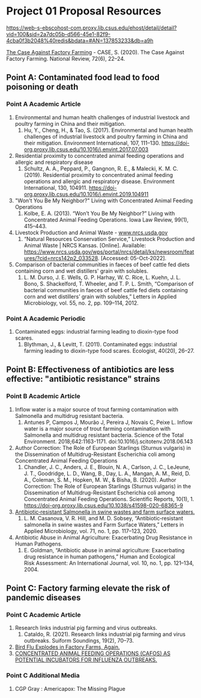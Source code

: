 # Project 01 Proposal Resources

https://web-s-ebscohost-com.proxy.lib.csus.edu/ehost/detail/detail?vid=100&sid=2a7dc05b-d566-45e1-82f9-4cba0f3b2048%40redis&bdata=#AN=137853233&db=a9h

[The Case Against Factory Farming](https://web-s-ebscohost-com.proxy.lib.csus.edu/ehost/detail/detail?vid=0&sid=2d79ea52-ab2a-4c53-9be0-8ee35490e86e%40redis&bdata=#AN=142305441&db=a9h)
    - CASE, S. (2020). The Case Against Factory Farming. National Review, 72(6), 22–24.

## Point A: Contaminated food lead to food poisoning or death

### Point A Academic Article

1. Environmental and human health challenges of industrial livestock and poultry farming in China and their mitigation.
   1. Hu, Y., Cheng, H., & Tao, S. (2017). Environmental and human health challenges of industrial livestock and poultry farming in China and their mitigation. Environment International, 107, 111–130. https://doi-org.proxy.lib.csus.edu/10.1016/j.envint.2017.07.003
2. Residential proximity to concentrated animal feeding operations and allergic and respiratory disease
   1. Schultz, A. A., Peppard, P., Gangnon, R. E., & Malecki, K. M. C. (2019). Residential proximity to concentrated animal feeding operations and allergic and respiratory disease. Environment International, 130, 104911. https://doi-org.proxy.lib.csus.edu/10.1016/j.envint.2019.104911
3. "Won't You Be My Neighbor?" Living with Concentrated Animal Feeding Operations
   1. Kolbe, E. A. (2013). “Won’t You Be My Neighbor?” Living with Concentrated Animal Feeding Operations. Iowa Law Review, 99(1), 415–443.
4. Livestock Production and Animal Waste - www.nrcs.usda.gov
   1. “Natural Resources Conservation Service,” Livestock Production and Animal Waste | NRCS Kansas. [Online]. Available: https://www.nrcs.usda.gov/wps/portal/nrcs/detail/ks/newsroom/features/?cid=nrcs142p2_033528. [Accessed: 05-Oct-2022].
5. Comparison of bacterial communities in faeces of beef cattle fed diets containing corn and wet distillers' grain with solubles.
   1. L. M. Durso, J. E. Wells, G. P. Harhay, W. C. Rice, L. Kuehn, J. L. Bono, S. Shackelford, T. Wheeler, and T. P. L. Smith, “Comparison of bacterial communities in faeces of beef cattle fed diets containing corn and wet distillers’ grain with solubles,” Letters in Applied Microbiology, vol. 55, no. 2, pp. 109–114, 2012.

### Point A Academic Periodic

1. Contaminated eggs: industrial farming leading to dioxin-type food scares.
   1. Blythman, J., & Levitt, T. (2011). Contaminated eggs: industrial farming leading to dioxin-type food scares. Ecologist, 40(20), 26–27.

## Point B: Effectiveness of antibiotics are less effective: "antibiotic resistance" strains

### Point B Academic Article

1. Inflow water is a major source of trout farming contamination with Salmonella and multidrug resistant bacteria.
   1. Antunes P, Campos J, Mourão J, Pereira J, Novais C, Peixe L. Inflow water is a major source of trout farming contamination with Salmonella and multidrug resistant bacteria. Science of the Total Environment. 2018;642:1163-1171. doi:10.1016/j.scitotenv.2018.06.143
2. Author Correction: The Role of European Starlings (Sturnus vulgaris) in the Dissemination of Multidrug-Resistant Escherichia coli among Concentrated Animal Feeding Operations
   1. Chandler, J. C., Anders, J. E., Blouin, N. A., Carlson, J. C., LeJeune, J. T., Goodridge, L. D., Wang, B., Day, L. A., Mangan, A. M., Reid, D. A., Coleman, S. M., Hopken, M. W., & Bisha, B. (2020). Author Correction: The Role of European Starlings (Sturnus vulgaris) in the Dissemination of Multidrug-Resistant Escherichia coli among Concentrated Animal Feeding Operations. Scientific Reports, 10(1), 1. https://doi-org.proxy.lib.csus.edu/10.1038/s41598-020-68365-9
3. [Antibiotic‐resistant Salmonella in swine wastes and farm surface waters.](https://web-p-ebscohost-com.proxy.lib.csus.edu/ehost/detail/detail?vid=0&sid=7e852dfd-0758-4fac-9b0f-f8c05c24368f%40redis&bdata=#AN=143853009&db=a9h)
    1.  L. M. Casanova, V. R. Hill, and M. D. Sobsey, “Antibiotic‐resistant salmonella
    in swine wastes and Farm Surface Waters,” Letters in Applied Microbiology,
    vol. 71, no. 1, pp. 117–123, 2020.
4. Antibiotic Abuse in Animal Agriculture: Exacerbating Drug Resistance in Human Pathogens.
   1. E. Goldman, “Antibiotic abuse in animal agriculture: Exacerbating drug resistance in human pathogens,” Human and Ecological     
    Risk Assessment: An International Journal, vol. 10, no. 1, pp. 121–134, 2004.

## Point C: Factory farming elevate the risk of pandemic diseases

### Point C Academic Article

1. Research links industrial pig farming and virus outbreaks.
   1. Cataldo, R. (2021). Research links industrial pig farming and virus outbreaks. Suiform Soundings, 19(2), 70–73.
2. [Bird Flu Explodes in Factory Farms, Again.](https://web-p-ebscohost-com.proxy.lib.csus.edu/ehost/detail/detail?vid=0&sid=0cbdd64f-4fd1-41f2-88c8-101e3f59bc59%40redis&bdata=#AN=109366145&db=a9h)
3. [CONCENTRATED ANIMAL FEEDING OPERATIONS (CAFOS) AS POTENTIAL INCUBATORS FOR INFLUENZA OUTBREAKS.](https://web-p-ebscohost-com.proxy.lib.csus.edu/ehost/detail/detail?vid=0&sid=69f41e24-eeeb-4f88-84c3-8ad82804d2ea%40redis&bdata=#AN=90473486&db=a9h)

### Point C Additional Media

1. CGP Gray : Americapox: The Missing Plague
